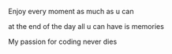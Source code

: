 
Enjoy every moment as much as u can 

at the end of the day all u can have is memories 

My passion for coding never dies
